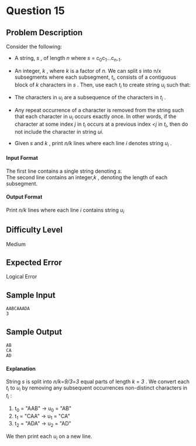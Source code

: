 # Question 15

## Problem Description

Consider the following:

* A string, _s_ , of length _n_ where _s_ = c<sub>0</sub>c<sub>1</sub>...c<sub>n-1</sub>.
* An integer, _k_ , where _k_ is a factor of _n_.
We can split _s_ into n/x subsegments where each subsegment, _t<sub>i</sub>_, consists of a contiguous block of _k_ characters in _s_ . Then, use each _t<sub>i</sub>_ to create string  _u<sub>i</sub>_ such that:

* The characters in  _u<sub>i</sub>_ are a subsequence of the characters in _t<sub>i</sub>_ .

* Any repeat occurrence of a character is removed from the string such that each character in _u<sub>i</sub>_ occurs exactly once. In other words, if the character at some index _j_ in _t<sub>i</sub>_ occurs at a previous index _<j_  in _t<sub>i</sub>_, then do not include the character in string _u<usb>i</sub>_.

* Given _s_ and _k_ , print _n/k_ lines where each line _i_ denotes string _u<sub>i</sub>_ .

#### Input Format

The first line contains a single string denoting _s_. <br>
The second line contains an integer,_k_ , denoting the length of each subsegment. <br>

#### Output Format

Print _n/k_ lines where each line _i_ contains string _u<sub>i</sub>_

## Difficulty Level <br>

Medium 

## Expected Error 

Logical Error 

## Sample Input

```
AABCAAADA
3
```

## Sample Output

```
AB
CA
AD
```

#### Explanation

String _s_ is split into _n/k_=_9/3_=_3_  equal parts of length _k_ = _3_ . We convert each _t<sub>i</sub>_ to _u<sub>i<sub>_ by removing any subsequent occurrences non-distinct characters in _t<sub>i</sub>_ : <br>

1. t<sub>0</sub> = "AAB" -> u<sub>0</sub> = "AB" <br>
2. t<sub>1</sub> = "CAA" -> u<sub>1</sub> = "CA" <br>
3. t<sub>2</sub> = "ADA" -> u<sub>2</sub> = "AD" <br>

We then print each _u<sub>i</sub>_ on a new line. <br>
